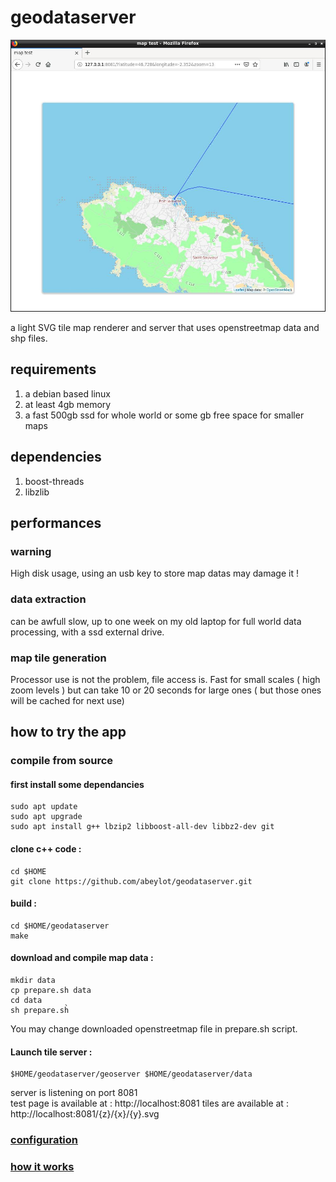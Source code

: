 # geodataserver
![sample](https://raw.githubusercontent.com/abeylot/geodataserver/master/webdoc/map13.jpg)


a light SVG tile map renderer and server that uses openstreetmap data and shp files.

## requirements
1. a debian based linux
2. at least 4gb memory
2. a fast 500gb ssd for whole world or some gb free space for smaller maps

## dependencies
1. boost-threads
2. libzlib

## performances

### warning
High disk usage, using an usb key to store map datas may damage it !

### data extraction
can be awfull slow, up to one week on my old laptop for full world data processing, with a ssd external drive.

### map tile generation
Processor use is not the problem, file access is.
Fast for small scales ( high zoom levels ) but can take 10 or 20 seconds for large ones ( but those ones will be cached for next use)

## how to try the app
###  compile from source
#### first install some dependancies
    sudo apt update
    sudo apt upgrade
    sudo apt install g++ lbzip2 libboost-all-dev libbz2-dev git
    
#### clone c++ code :
    cd $HOME
    git clone https://github.com/abeylot/geodataserver.git
    
#### build :
    cd $HOME/geodataserver
    make
    
#### download and compile map data :
    mkdir data
    cp prepare.sh data
    cd data
    sh prepare.sh̀
    
You may change downloaded openstreetmap file in prepare.sh script.
#### Launch tile server :  
    $HOME/geodataserver/geoserver $HOME/geodataserver/data

server is listening on port 8081<br/>
test page is available at : http://localhost:8081
tiles are available at : http://localhost:8081/{z}/{x}/{y}.svg 

### [configuration](configuration.md)

### [how it works](specifications.md)
